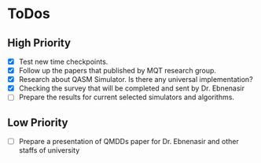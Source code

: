 # **ToDos**

## **High Priority**

- [x] Test new time checkpoints.
- [x] Follow up the papers that published by MQT research group.
- [x] Research about QASM Simulator. Is there any universal implementation?
- [x] Checking the survey that will be completed and sent by Dr. Ebnenasir
- [ ] Prepare the results for current selected simulators and algorithms.

## **Low Priority**
- [ ] Prepare a presentation of QMDDs paper for Dr. Ebnenasir and other staffs of university
